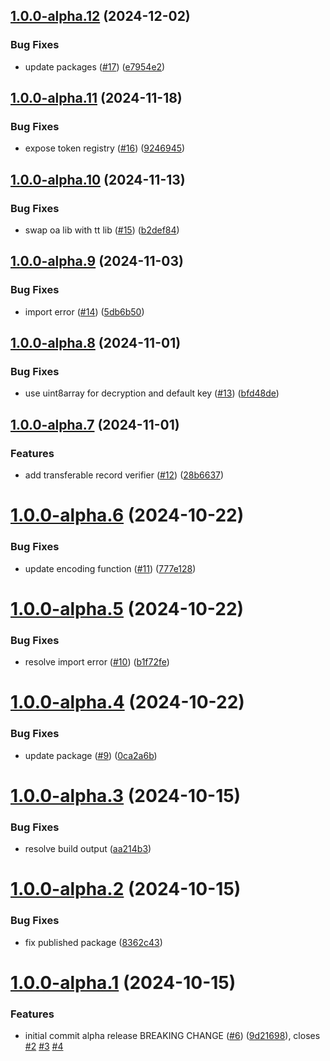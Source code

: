 ## [1.0.0-alpha.12](https://github.com/TrustVC/trustvc/compare/v1.0.0-alpha.11...v1.0.0-alpha.12) (2024-12-02)


### Bug Fixes

* update packages ([#17](https://github.com/TrustVC/trustvc/issues/17)) ([e7954e2](https://github.com/TrustVC/trustvc/commit/e7954e2011c13f401f0dfacf905bdfda27572486))

## [1.0.0-alpha.11](https://github.com/TrustVC/trustvc/compare/v1.0.0-alpha.10...v1.0.0-alpha.11) (2024-11-18)


### Bug Fixes

* expose token registry ([#16](https://github.com/TrustVC/trustvc/issues/16)) ([9246945](https://github.com/TrustVC/trustvc/commit/924694534d9a6e89bea91783d69cf4beb97e1e61))

## [1.0.0-alpha.10](https://github.com/TrustVC/trustvc/compare/v1.0.0-alpha.9...v1.0.0-alpha.10) (2024-11-13)


### Bug Fixes

* swap oa lib with tt lib ([#15](https://github.com/TrustVC/trustvc/issues/15)) ([b2def84](https://github.com/TrustVC/trustvc/commit/b2def849dc4305b1300d6a90831fbb9f94fb303b))

## [1.0.0-alpha.9](https://github.com/TrustVC/trustvc/compare/v1.0.0-alpha.8...v1.0.0-alpha.9) (2024-11-03)


### Bug Fixes

* import error ([#14](https://github.com/TrustVC/trustvc/issues/14)) ([5db6b50](https://github.com/TrustVC/trustvc/commit/5db6b504595a6e71985cadc26db4cbc5c1d58bcc))

## [1.0.0-alpha.8](https://github.com/TrustVC/trustvc/compare/v1.0.0-alpha.7...v1.0.0-alpha.8) (2024-11-01)


### Bug Fixes

* use uint8array for decryption and default key ([#13](https://github.com/TrustVC/trustvc/issues/13)) ([bfd48de](https://github.com/TrustVC/trustvc/commit/bfd48de51b59d68be05fb941c4c4fc3c58f7b17a))

## [1.0.0-alpha.7](https://github.com/TrustVC/trustvc/compare/v1.0.0-alpha.6...v1.0.0-alpha.7) (2024-11-01)


### Features

* add transferable record verifier ([#12](https://github.com/TrustVC/trustvc/issues/12)) ([28b6637](https://github.com/TrustVC/trustvc/commit/28b663747853d8d2aaae2eff88d496a580e3e607))

# [1.0.0-alpha.6](https://github.com/TrustVC/trustvc/compare/v1.0.0-alpha.5...v1.0.0-alpha.6) (2024-10-22)


### Bug Fixes

* update encoding function ([#11](https://github.com/TrustVC/trustvc/issues/11)) ([777e128](https://github.com/TrustVC/trustvc/commit/777e128683c89b2b05d658c8a86ed4c45f372a56))

# [1.0.0-alpha.5](https://github.com/TrustVC/trustvc/compare/v1.0.0-alpha.4...v1.0.0-alpha.5) (2024-10-22)


### Bug Fixes

* resolve import error ([#10](https://github.com/TrustVC/trustvc/issues/10)) ([b1f72fe](https://github.com/TrustVC/trustvc/commit/b1f72fe91aa1c334e7a0328838a4ffe28245ad56))

# [1.0.0-alpha.4](https://github.com/TrustVC/trustvc/compare/v1.0.0-alpha.3...v1.0.0-alpha.4) (2024-10-22)


### Bug Fixes

* update package ([#9](https://github.com/TrustVC/trustvc/issues/9)) ([0ca2a6b](https://github.com/TrustVC/trustvc/commit/0ca2a6b087f6883e5b39fabe80231d71269b58c1))

# [1.0.0-alpha.3](https://github.com/TrustVC/trustvc/compare/v1.0.0-alpha.2...v1.0.0-alpha.3) (2024-10-15)


### Bug Fixes

* resolve build output ([aa214b3](https://github.com/TrustVC/trustvc/commit/aa214b3587a3af086e45f170e617569b8bd58f1b))

# [1.0.0-alpha.2](https://github.com/TrustVC/trustvc/compare/v1.0.0-alpha.1...v1.0.0-alpha.2) (2024-10-15)


### Bug Fixes

* fix published package ([8362c43](https://github.com/TrustVC/trustvc/commit/8362c43c502a0284239633797486ba7e1550bbe8))

# [1.0.0-alpha.1](https://github.com/TrustVC/trustvc/compare/v0.0.0...v1.0.0-alpha.1) (2024-10-15)


### Features

* initial commit alpha release BREAKING CHANGE ([#6](https://github.com/TrustVC/trustvc/issues/6)) ([9d21698](https://github.com/TrustVC/trustvc/commit/9d2169870fc38fd246786b992ec563f28a1ef421)), closes [#2](https://github.com/TrustVC/trustvc/issues/2) [#3](https://github.com/TrustVC/trustvc/issues/3) [#4](https://github.com/TrustVC/trustvc/issues/4)
